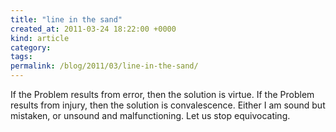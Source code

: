 ```yaml
---
title: "line in the sand"
created_at: 2011-03-24 18:22:00 +0000
kind: article
category: 
tags: 
permalink: /blog/2011/03/line-in-the-sand/
---
```

If the Problem results from error, then the solution is virtue. If the Problem results from injury, then the solution is convalescence. Either I am sound but mistaken, or unsound and malfunctioning. Let us stop equivocating.
